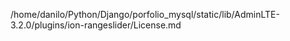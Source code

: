 /home/danilo/Python/Django/porfolio_mysql/static/lib/AdminLTE-3.2.0/plugins/ion-rangeslider/License.md